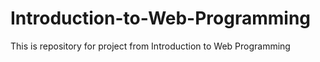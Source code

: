 # Introduction-to-Web-Programming
This is repository for project from Introduction to Web Programming
